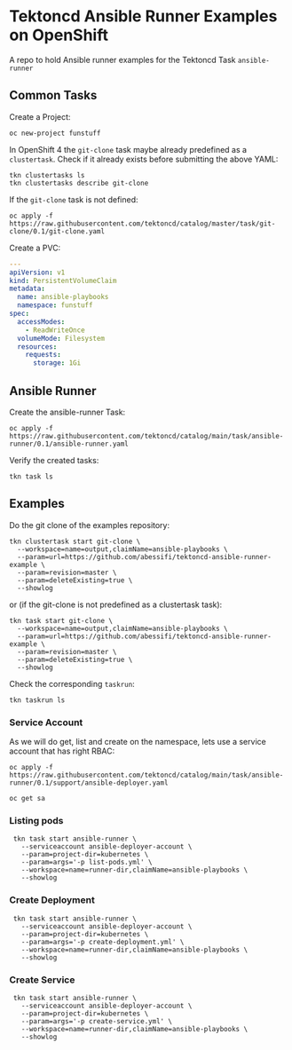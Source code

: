 # Tektoncd Ansible Runner Examples on OpenShift

A repo to hold Ansible runner examples for the Tektoncd Task `ansible-runner`


## Common Tasks

Create a Project:

```shell
oc new-project funstuff
```

In OpenShift 4 the `git-clone` task maybe already predefined as a `clustertask`. Check if it already exists before submitting the above YAML:

```shell
tkn clustertasks ls
tkn clustertasks describe git-clone
```

If the `git-clone` task is not defined:

```shell
oc apply -f https://raw.githubusercontent.com/tektoncd/catalog/master/task/git-clone/0.1/git-clone.yaml
```

Create a PVC:

```yaml
---
apiVersion: v1
kind: PersistentVolumeClaim
metadata:
  name: ansible-playbooks
  namespace: funstuff
spec:
  accessModes:
    - ReadWriteOnce
  volumeMode: Filesystem
  resources:
    requests:
      storage: 1Gi
```

## Ansible Runner

Create the ansible-runner Task:

```shell
oc apply -f https://raw.githubusercontent.com/tektoncd/catalog/main/task/ansible-runner/0.1/ansible-runner.yaml
```

Verify the created tasks:

```shell
tkn task ls
```

## Examples

Do the git clone of the examples repository:

```shell
tkn clustertask start git-clone \
  --workspace=name=output,claimName=ansible-playbooks \
  --param=url=https://github.com/abessifi/tektoncd-ansible-runner-example \
  --param=revision=master \
  --param=deleteExisting=true \
  --showlog
```

or (if the git-clone is not predefined as a clustertask task):

```shell
tkn task start git-clone \
  --workspace=name=output,claimName=ansible-playbooks \
  --param=url=https://github.com/abessifi/tektoncd-ansible-runner-example \
  --param=revision=master \
  --param=deleteExisting=true \
  --showlog
```

Check the corresponding `taskrun`:

```shell
tkn taskrun ls
```

### Service Account

As we will do get, list and create on the namespace, lets use a service account that has right RBAC:

```shell
oc apply -f https://raw.githubusercontent.com/tektoncd/catalog/main/task/ansible-runner/0.1/support/ansible-deployer.yaml

oc get sa
```

### Listing pods

```shell
 tkn task start ansible-runner \
   --serviceaccount ansible-deployer-account \
   --param=project-dir=kubernetes \
   --param=args='-p list-pods.yml' \
   --workspace=name=runner-dir,claimName=ansible-playbooks \
   --showlog
```

### Create Deployment

```shell
 tkn task start ansible-runner \
   --serviceaccount ansible-deployer-account \
   --param=project-dir=kubernetes \
   --param=args='-p create-deployment.yml' \
   --workspace=name=runner-dir,claimName=ansible-playbooks \
   --showlog
```

### Create Service

```shell
 tkn task start ansible-runner \
   --serviceaccount ansible-deployer-account \
   --param=project-dir=kubernetes \
   --param=args='-p create-service.yml' \
   --workspace=name=runner-dir,claimName=ansible-playbooks \
   --showlog
```
